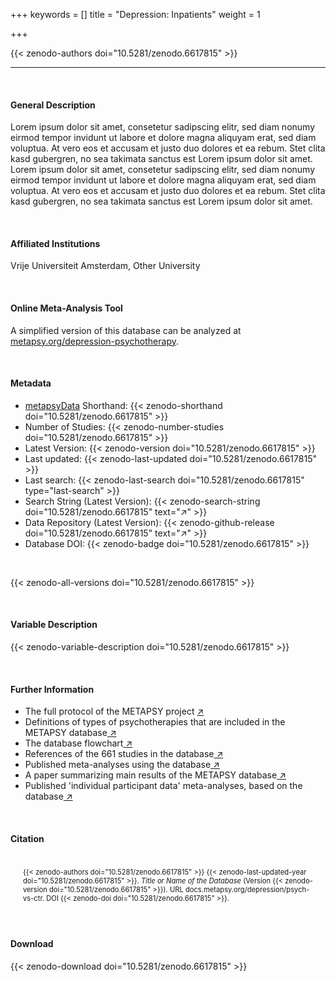 +++
keywords = []
title = "Depression: Inpatients"
weight = 1

+++

{{< zenodo-authors doi="10.5281/zenodo.6617815" >}}

---

<br>

#### General Description

Lorem ipsum dolor sit amet, consetetur sadipscing elitr, sed diam nonumy eirmod tempor invidunt ut labore et dolore magna aliquyam erat, sed diam voluptua. At vero eos et accusam et justo duo dolores et ea rebum. Stet clita kasd gubergren, no sea takimata sanctus est Lorem ipsum dolor sit amet. Lorem ipsum dolor sit amet, consetetur sadipscing elitr, sed diam nonumy eirmod tempor invidunt ut labore et dolore magna aliquyam erat, sed diam voluptua. At vero eos et accusam et justo duo dolores et ea rebum. Stet clita kasd gubergren, no sea takimata sanctus est Lorem ipsum dolor sit amet.

<br>

#### Affiliated Institutions

Vrije Universiteit Amsterdam, Other University

<br>

#### Online Meta-Analysis Tool

A simplified version of this database can be analyzed at <a href="https://www.metapsy.org/depression-psychotherapy" target="_blank">metapsy.org/depression-psychotherapy</a>.

<br>

#### Metadata

- <a href="https://data.metapsy.org" target="_blank">metapsyData</a> Shorthand: {{< zenodo-shorthand doi="10.5281/zenodo.6617815" >}}
- Number of Studies: {{< zenodo-number-studies doi="10.5281/zenodo.6617815" >}}
- Latest Version: {{< zenodo-version doi="10.5281/zenodo.6617815" >}}
- Last updated: {{< zenodo-last-updated doi="10.5281/zenodo.6617815" >}}
- Last search: {{< zenodo-last-search doi="10.5281/zenodo.6617815" type="last-search" >}}
- Search String (Latest Version): {{< zenodo-search-string doi="10.5281/zenodo.6617815" text="↗" >}}
- Data Repository (Latest Version): {{< zenodo-github-release doi="10.5281/zenodo.6617815" text="↗" >}}
- Database DOI: {{< zenodo-badge doi="10.5281/zenodo.6617815" >}}

<br>

{{< zenodo-all-versions doi="10.5281/zenodo.6617815" >}}

<br>

#### Variable Description

{{< zenodo-variable-description doi="10.5281/zenodo.6617815" >}}

<br>

#### Further Information

<ul>
<li>The full protocol of the METAPSY project <a href="/uploads/protocol.pdf" target="_blank">↗</a></li>
<li>Definitions of types of psychotherapies that are included in the METAPSY database<a href="/uploads/psychotherapies.pdf" target="_blank"> ↗</a></li>
<li>The database flowchart<a href="/uploads/flowchart.pdf" target="_blank"> ↗</a></li>
<li>References of the 661 studies in the database<a href="/uploads/references.pdf" target="_blank"> ↗</a></li>
<li>Published meta-analyses using the database<a href="/uploads/published_meta_analyses.pdf" target="_blank"> ↗</a></li>
<li>A paper summarizing main results of the METAPSY database<a href="/uploads/summary_metapsy.pdf" target="_blank"> ↗</a></li>
<li>Published 'individual participant data'  meta-analyses, based on the database<a href="/uploads/ipd_ma.pdf" target="_blank"> ↗</a></li>
</ul>

<br>

#### Citation

<div class="citation" style='background-color: var(--body-color); padding: 20px 20px 20px 20px; font-size: 80%; -webkit-filter: grayscale(100%); filter: grayscale(100%);'>
{{< zenodo-authors doi="10.5281/zenodo.6617815" >}}
{{< zenodo-last-updated-year doi="10.5281/zenodo.6617815" >}}.
<i>Title or Name of the Database</i>
(Version {{< zenodo-version doi="10.5281/zenodo.6617815" >}}).
URL docs.metapsy.org/depression/psych-vs-ctr.
DOI {{< zenodo-doi doi="10.5281/zenodo.6617815" >}}.
</div>

<br>

#### Download

{{< zenodo-download doi="10.5281/zenodo.6617815" >}}

<br></br>
